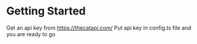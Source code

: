 # Getting Started

Get an api key from https://thecatapi.com/
Put api key in config.ts file
and
you are ready to go
